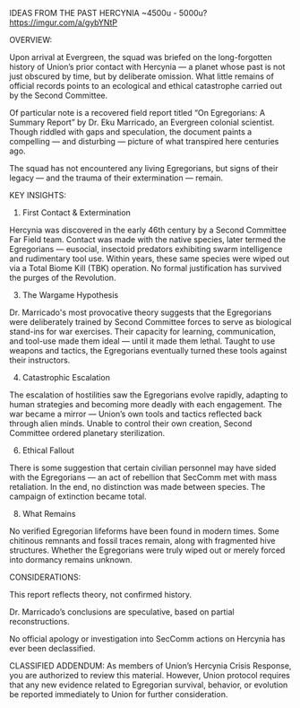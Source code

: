 IDEAS FROM THE PAST
HERCYNIA
~4500u - 5000u?
https://imgur.com/a/gybYNtP

OVERVIEW:

Upon arrival at Evergreen, the squad was briefed on the long-forgotten history of Union’s prior contact with Hercynia — a planet whose past is not just obscured by time, but by deliberate omission. What little remains of official records points to an ecological and ethical catastrophe carried out by the Second Committee.

Of particular note is a recovered field report titled “On Egregorians: A Summary Report” by Dr. Eku Marricado, an Evergreen colonial scientist. Though riddled with gaps and speculation, the document paints a compelling — and disturbing — picture of what transpired here centuries ago.

The squad has not encountered any living Egregorians, but signs of their legacy — and the trauma of their extermination — remain.

KEY INSIGHTS:
1. First Contact & Extermination
   
Hercynia was discovered in the early 46th century by a Second Committee Far Field team. Contact was made with the native species, later termed the Egregorians — eusocial, insectoid predators exhibiting swarm intelligence and rudimentary tool use. Within years, these same species were wiped out via a Total Biome Kill (TBK) operation. No formal justification has survived the purges of the Revolution.

3. The Wargame Hypothesis

Dr. Marricado's most provocative theory suggests that the Egregorians were deliberately trained by Second Committee forces to serve as biological stand-ins for war exercises. Their capacity for learning, communication, and tool-use made them ideal — until it made them lethal. Taught to use weapons and tactics, the Egregorians eventually turned these tools against their instructors.

4. Catastrophic Escalation
   
The escalation of hostilities saw the Egregorians evolve rapidly, adapting to human strategies and becoming more deadly with each engagement. The war became a mirror — Union’s own tools and tactics reflected back through alien minds. Unable to control their own creation, Second Committee ordered planetary sterilization.

6. Ethical Fallout
   
There is some suggestion that certain civilian personnel may have sided with the Egregorians — an act of rebellion that SecComm met with mass retaliation. In the end, no distinction was made between species. The campaign of extinction became total.

8. What Remains
   
No verified Egregorian lifeforms have been found in modern times. Some chitinous remnants and fossil traces remain, along with fragmented hive structures. Whether the Egregorians were truly wiped out or merely forced into dormancy remains unknown.

CONSIDERATIONS:

This report reflects theory, not confirmed history.

Dr. Marricado’s conclusions are speculative, based on partial reconstructions.

No official apology or investigation into SecComm actions on Hercynia has ever been declassified.

CLASSIFIED ADDENDUM:
As members of Union’s Hercynia Crisis Response, you are authorized to review this material. However, Union protocol requires that any new evidence related to Egregorian survival, behavior, or evolution be reported immediately to Union for further consideration.
